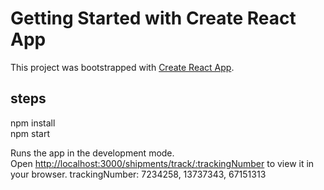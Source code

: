 # Getting Started with Create React App

This project was bootstrapped with [Create React App](https://github.com/facebook/create-react-app).

## steps
npm install \
npm start

Runs the app in the development mode.\
Open [http://localhost:3000/shipments/track/:trackingNumber](http://localhost:3000/shipments/track/7234258) to view it in your browser.
trackingNumber:  7234258, 13737343, 67151313
